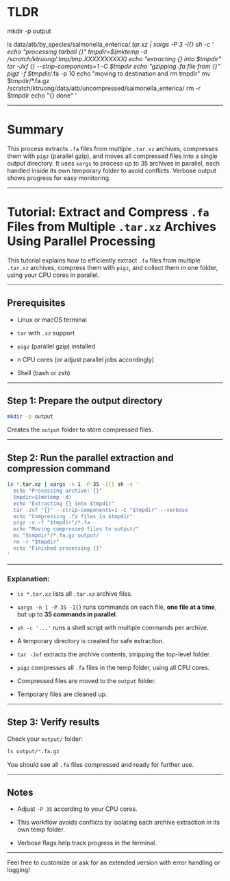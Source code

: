 # TLDR

mkdir -p output

ls data/atb/by_species/salmonella_enterica/*.tar.xz | xargs -P 3 -I{} sh -c '
echo "processing tarball {}"
tmpdir=$(mktemp -d /scratch/ktruong/.tmp/tmp.XXXXXXXXXX)
echo "extracting {} into $tmpdir"
tar -Jxf {} --strip-components=1 -C $tmpdir
echo "gzipping .fa file from {}"
pigz -f $tmpdir/*.fa -p 10
echo "moving to destination and rm tmpdir"
mv $tmpdir/*.fa.gz /scratch/ktruong/data/atb/uncompressed/salmonella_enterica/
rm -r $tmpdir
echo "{} done"
'

---

# Summary

This process extracts `.fa` files from multiple `.tar.xz` archives, compresses them with `pigz` (parallel gzip), and moves all compressed files into a single output directory. It uses `xargs` to process up to 35 archives in parallel, each handled inside its own temporary folder to avoid conflicts. Verbose output shows progress for easy monitoring.

---

# Tutorial: Extract and Compress `.fa` Files from Multiple `.tar.xz` Archives Using Parallel Processing

This tutorial explains how to efficiently extract `.fa` files from multiple `.tar.xz` archives, compress them with `pigz`, and collect them in one folder, using your CPU cores in parallel.

---

## Prerequisites

- Linux or macOS terminal
    
- `tar` with `.xz` support
    
- `pigz` (parallel gzip) installed
    
- n CPU cores (or adjust parallel jobs accordingly)
    
- Shell (bash or zsh)
    

---

## Step 1: Prepare the output directory

```bash
mkdir -p output
```

Creates the `output` folder to store compressed files.

---

## Step 2: Run the parallel extraction and compression command

```bash
ls *.tar.xz | xargs -n 1 -P 35 -I{} sh -c '
  echo "Processing archive: {}"
  tmpdir=$(mktemp -d)
  echo "Extracting {} into $tmpdir"
  tar -Jxf "{}" --strip-components=1 -C "$tmpdir" --verbose
  echo "Compressing .fa files in $tmpdir"
  pigz -v -f "$tmpdir"/*.fa
  echo "Moving compressed files to output/"
  mv "$tmpdir"/*.fa.gz output/
  rm -r "$tmpdir"
  echo "Finished processing {}"
'
```

---

### Explanation:

- `ls *.tar.xz` lists all `.tar.xz` archive files.
    
- `xargs -n 1 -P 35 -I{}` runs commands on each file, **one file at a time**, but up to **35 commands in parallel**.
    
- `sh -c '...'` runs a shell script with multiple commands per archive.
    
- A temporary directory is created for safe extraction.
    
- `tar -Jxf` extracts the archive contents, stripping the top-level folder.
    
- `pigz` compresses all `.fa` files in the temp folder, using all CPU cores.
    
- Compressed files are moved to the `output` folder.
    
- Temporary files are cleaned up.
    

---

## Step 3: Verify results

Check your `output/` folder:

```bash
ls output/*.fa.gz
```

You should see all `.fa` files compressed and ready for further use.

---

## Notes

- Adjust `-P 35` according to your CPU cores.
    
- This workflow avoids conflicts by isolating each archive extraction in its own temp folder.
    
- Verbose flags help track progress in the terminal.
    

---

Feel free to customize or ask for an extended version with error handling or logging!